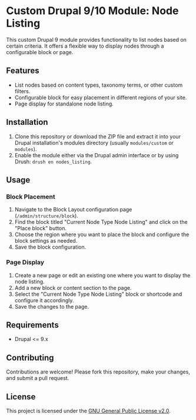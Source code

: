 # Custom Drupal 9/10 Module: Node Listing

This custom Drupal 9 module provides functionality to list nodes based on certain criteria. It offers a flexible way to display nodes through a configurable block or page.

## Features

- List nodes based on content types, taxonomy terms, or other custom filters.
- Configurable block for easy placement in different regions of your site.
- Page display for standalone node listing.

## Installation

1. Clone this repository or download the ZIP file and extract it into your Drupal installation's modules directory (usually `modules/custom` or `modules`).
2. Enable the module either via the Drupal admin interface or by using Drush: `drush en nodes_listing`.

## Usage

### Block Placement

1. Navigate to the Block Layout configuration page (`/admin/structure/block`).
2. Find the block titled "Current Node Type Node Listing" and click on the "Place block" button.
3. Choose the region where you want to place the block and configure the block settings as needed.
4. Save the block configuration.

### Page Display

1. Create a new page or edit an existing one where you want to display the node listing.
2. Add a new block or content section to the page.
3. Select the "Current Node Type Node Listing" block or shortcode and configure it accordingly.
4. Save the changes to the page.


## Requirements

- Drupal <= 9.x

## Contributing

Contributions are welcome! Please fork this repository, make your changes, and submit a pull request.

## License

This project is licensed under the [GNU General Public License v2.0](LICENSE).
